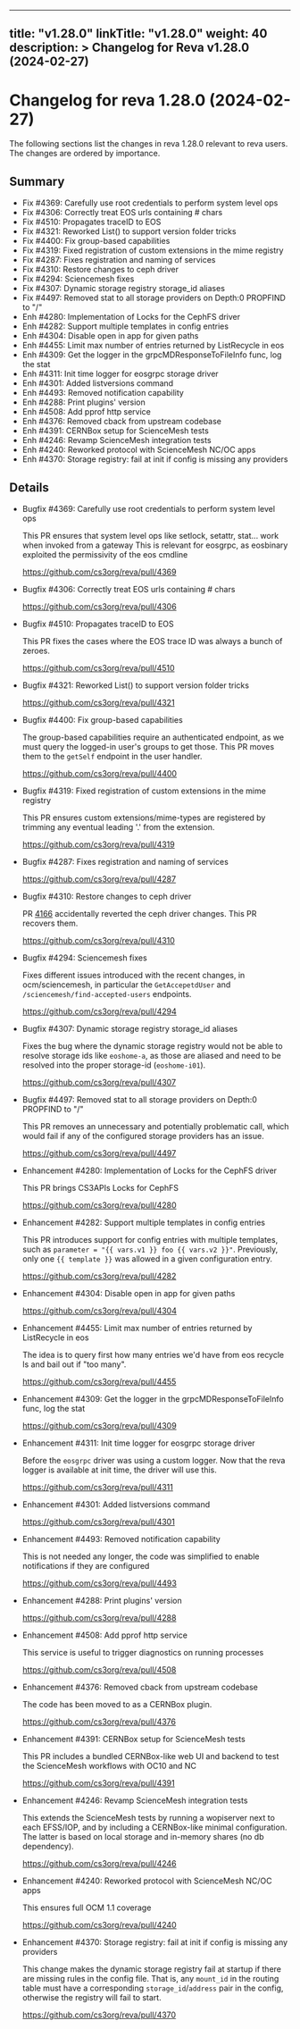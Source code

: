 
---
title: "v1.28.0"
linkTitle: "v1.28.0"
weight: 40
description: >
  Changelog for Reva v1.28.0 (2024-02-27)
---

Changelog for reva 1.28.0 (2024-02-27)
=======================================

The following sections list the changes in reva 1.28.0 relevant to
reva users. The changes are ordered by importance.

Summary
-------

 * Fix #4369: Carefully use root credentials to perform system level ops
 * Fix #4306: Correctly treat EOS urls containing # chars
 * Fix #4510: Propagates traceID to EOS
 * Fix #4321: Reworked List() to support version folder tricks
 * Fix #4400: Fix group-based capabilities
 * Fix #4319: Fixed registration of custom extensions in the mime registry
 * Fix #4287: Fixes registration and naming of services
 * Fix #4310: Restore changes to ceph driver
 * Fix #4294: Sciencemesh fixes
 * Fix #4307: Dynamic storage registry storage_id aliases
 * Fix #4497: Removed stat to all storage providers on Depth:0 PROPFIND to "/"
 * Enh #4280: Implementation of Locks for the CephFS driver
 * Enh #4282: Support multiple templates in config entries
 * Enh #4304: Disable open in app for given paths
 * Enh #4455: Limit max number of entries returned by ListRecycle in eos
 * Enh #4309: Get the logger in the grpcMDResponseToFileInfo func, log the stat
 * Enh #4311: Init time logger for eosgrpc storage driver
 * Enh #4301: Added listversions command
 * Enh #4493: Removed notification capability
 * Enh #4288: Print plugins' version
 * Enh #4508: Add pprof http service
 * Enh #4376: Removed cback from upstream codebase
 * Enh #4391: CERNBox setup for ScienceMesh tests
 * Enh #4246: Revamp ScienceMesh integration tests
 * Enh #4240: Reworked protocol with ScienceMesh NC/OC apps
 * Enh #4370: Storage registry: fail at init if config is missing any providers

Details
-------

 * Bugfix #4369: Carefully use root credentials to perform system level ops

   This PR ensures that system level ops like setlock, setattr, stat... work when invoked from a
   gateway This is relevant for eosgrpc, as eosbinary exploited the permissivity of the eos
   cmdline

   https://github.com/cs3org/reva/pull/4369

 * Bugfix #4306: Correctly treat EOS urls containing # chars

   https://github.com/cs3org/reva/pull/4306

 * Bugfix #4510: Propagates traceID to EOS

   This PR fixes the cases where the EOS trace ID was always a bunch of zeroes.

   https://github.com/cs3org/reva/pull/4510

 * Bugfix #4321: Reworked List() to support version folder tricks

   https://github.com/cs3org/reva/pull/4321

 * Bugfix #4400: Fix group-based capabilities

   The group-based capabilities require an authenticated endpoint, as we must query the
   logged-in user's groups to get those. This PR moves them to the `getSelf` endpoint in the user
   handler.

   https://github.com/cs3org/reva/pull/4400

 * Bugfix #4319: Fixed registration of custom extensions in the mime registry

   This PR ensures custom extensions/mime-types are registered by trimming any eventual
   leading '.' from the extension.

   https://github.com/cs3org/reva/pull/4319

 * Bugfix #4287: Fixes registration and naming of services

   https://github.com/cs3org/reva/pull/4287

 * Bugfix #4310: Restore changes to ceph driver

   PR [4166](https://github.com/cs3org/reva/pull/4166) accidentally reverted the ceph
   driver changes. This PR recovers them.

   https://github.com/cs3org/reva/pull/4310

 * Bugfix #4294: Sciencemesh fixes

   Fixes different issues introduced with the recent changes, in ocm/sciencemesh, in
   particular the `GetAccepetdUser` and `/sciencemesh/find-accepted-users` endpoints.

   https://github.com/cs3org/reva/pull/4294

 * Bugfix #4307: Dynamic storage registry storage_id aliases

   Fixes the bug where the dynamic storage registry would not be able to resolve storage ids like
   `eoshome-a`, as those are aliased and need to be resolved into the proper storage-id
   (`eoshome-i01`).

   https://github.com/cs3org/reva/pull/4307

 * Bugfix #4497: Removed stat to all storage providers on Depth:0 PROPFIND to "/"

   This PR removes an unnecessary and potentially problematic call, which would fail if any of the
   configured storage providers has an issue.

   https://github.com/cs3org/reva/pull/4497

 * Enhancement #4280: Implementation of Locks for the CephFS driver

   This PR brings CS3APIs Locks for CephFS

   https://github.com/cs3org/reva/pull/4280

 * Enhancement #4282: Support multiple templates in config entries

   This PR introduces support for config entries with multiple templates, such as `parameter =
   "{{ vars.v1 }} foo {{ vars.v2 }}"`. Previously, only one `{{ template }}` was allowed in a given
   configuration entry.

   https://github.com/cs3org/reva/pull/4282

 * Enhancement #4304: Disable open in app for given paths

   https://github.com/cs3org/reva/pull/4304

 * Enhancement #4455: Limit max number of entries returned by ListRecycle in eos

   The idea is to query first how many entries we'd have from eos recycle ls and bail out if "too
   many".

   https://github.com/cs3org/reva/pull/4455

 * Enhancement #4309: Get the logger in the grpcMDResponseToFileInfo func, log the stat

   https://github.com/cs3org/reva/pull/4309

 * Enhancement #4311: Init time logger for eosgrpc storage driver

   Before the `eosgrpc` driver was using a custom logger. Now that the reva logger is available at
   init time, the driver will use this.

   https://github.com/cs3org/reva/pull/4311

 * Enhancement #4301: Added listversions command

   https://github.com/cs3org/reva/pull/4301

 * Enhancement #4493: Removed notification capability

   This is not needed any longer, the code was simplified to enable notifications if they are
   configured

   https://github.com/cs3org/reva/pull/4493

 * Enhancement #4288: Print plugins' version

   https://github.com/cs3org/reva/pull/4288

 * Enhancement #4508: Add pprof http service

   This service is useful to trigger diagnostics on running processes

   https://github.com/cs3org/reva/pull/4508

 * Enhancement #4376: Removed cback from upstream codebase

   The code has been moved to as a CERNBox plugin.

   https://github.com/cs3org/reva/pull/4376

 * Enhancement #4391: CERNBox setup for ScienceMesh tests

   This PR includes a bundled CERNBox-like web UI and backend to test the ScienceMesh workflows
   with OC10 and NC

   https://github.com/cs3org/reva/pull/4391

 * Enhancement #4246: Revamp ScienceMesh integration tests

   This extends the ScienceMesh tests by running a wopiserver next to each EFSS/IOP, and by
   including a CERNBox-like minimal configuration. The latter is based on local storage and
   in-memory shares (no db dependency).

   https://github.com/cs3org/reva/pull/4246

 * Enhancement #4240: Reworked protocol with ScienceMesh NC/OC apps

   This ensures full OCM 1.1 coverage

   https://github.com/cs3org/reva/pull/4240

 * Enhancement #4370: Storage registry: fail at init if config is missing any providers

   This change makes the dynamic storage registry fail at startup if there are missing rules in the
   config file. That is, any `mount_id` in the routing table must have a corresponding
   `storage_id`/`address` pair in the config, otherwise the registry will fail to start.

   https://github.com/cs3org/reva/pull/4370


